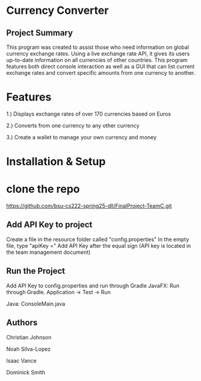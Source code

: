 # Currency Converter
## Project Summary
This program was created to assist those who need information on global currency exchange rates. Using a live exchange rate API, it gives its users up-to-date information on all currencies of other countries. This program features both direct console interaction as well as a GUI that can list current exchange rates and convert specific amounts from one currency to another. 

# Features
1.) Displays exchange rates of over 170 currencies based on Euros

2.) Converts from one currency to any other currency

3.) Create a wallet to manage your own currency and money

# Installation & Setup
# clone the repo
https://github.com/bsu-cs222-spring25-dll/FinalProject-TeamC.git

## Add API Key to project
Create a file in the resource folder called "config.properties" 
In the empty file, type "apiKey =" 
Add API Key after the equal sign 
(API key is located in the team management document) 

## Run the Project
Add API Key to config.properties and run through Gradle
JavaFX: Run through Gradle. Application -> Test -> Run

Java: ConsoleMain.java

## Authors
Christian Johnson

Noah Silva-Lopez

Isaac Vance

Dominick Smith
